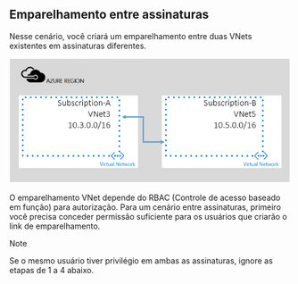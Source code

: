## <a name="x-sub"></a>Emparelhamento entre assinaturas
Nesse cenário, você criará um emparelhamento entre duas VNets existentes em assinaturas diferentes.

![cenário entre assinaturas](./media/virtual-networks-create-vnetpeering-scenario-crosssub-include/figure01.PNG)

O emparelhamento VNet depende do RBAC (Controle de acesso baseado em função) para autorização. Para um cenário entre assinaturas, primeiro você precisa conceder permissão suficiente para os usuários que criarão o link de emparelhamento.

> [!NOTE]
> Se o mesmo usuário tiver privilégio em ambas as assinaturas, ignore as etapas de 1 a 4 abaixo.
> 
> 


